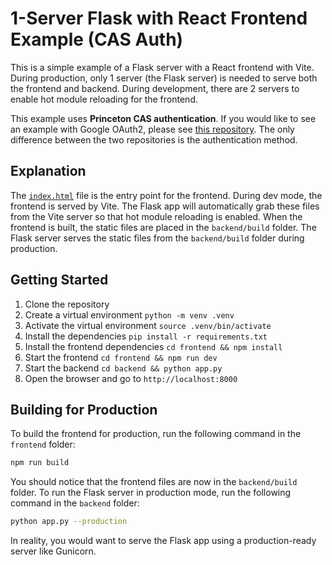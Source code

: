 # 1-Server Flask with React Frontend Example (CAS Auth)

This is a simple example of a Flask server with a React frontend with Vite. During production, only 1 server (the Flask server) is needed to serve both the frontend and backend. During development, there are 2 servers to enable hot module reloading for the frontend.

This example uses **Princeton CAS authentication**. If you would like to see an example with Google OAuth2, please see [this repository](https://github.com/joshuamotoaki/vite-react-google). The only difference between the two repositories is the authentication method.


## Explanation

The [`index.html`](backend/templates/index.html) file is the entry point for the frontend. During dev mode, the frontend is served by Vite. The Flask app will automatically grab these files from the Vite server so that hot module reloading is enabled. When the frontend is built, the static files are placed in the `backend/build` folder. The Flask server serves the static files from the `backend/build` folder during production.

## Getting Started

1. Clone the repository
2. Create a virtual environment `python -m venv .venv`
3. Activate the virtual environment `source .venv/bin/activate`
4. Install the dependencies `pip install -r requirements.txt`
5. Install the frontend dependencies `cd frontend && npm install`
6. Start the frontend `cd frontend && npm run dev`
7. Start the backend `cd backend && python app.py`
8. Open the browser and go to `http://localhost:8000`

## Building for Production

To build the frontend for production, run the following command in the `frontend` folder:

```bash
npm run build
```

You should notice that the frontend files are now in the `backend/build` folder. To run the Flask server in production mode, run the following command in the `backend` folder:

```bash
python app.py --production
```

In reality, you would want to serve the Flask app using a production-ready server like Gunicorn.
